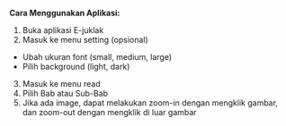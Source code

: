 __Cara Menggunakan Aplikasi:__

1. Buka aplikasi E-juklak
2. Masuk ke menu setting (opsional)
  - Ubah ukuran font (small, medium, large)
  - Pilih background (light, dark)

3. Masuk ke menu read
4. Pilih Bab atau Sub-Bab
5. Jika ada image, dapat melakukan zoom-in dengan mengklik gambar, dan zoom-out dengan mengklik di luar gambar

